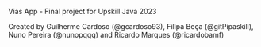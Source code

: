 Vias App - Final project for Upskill Java 2023

Created by Guilherme Cardoso (@gcardoso93), Filipa Beça (@gitPipaskill), Nuno Pereira (@nunopqqq) and Ricardo Marques (@ricardobamf)
